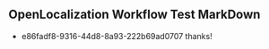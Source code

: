 ## OpenLocalization Workflow Test MarkDown
* e86fadf8-9316-44d8-8a93-222b69ad0707 thanks!

<!--HONumber=Jul16_HO3-->


